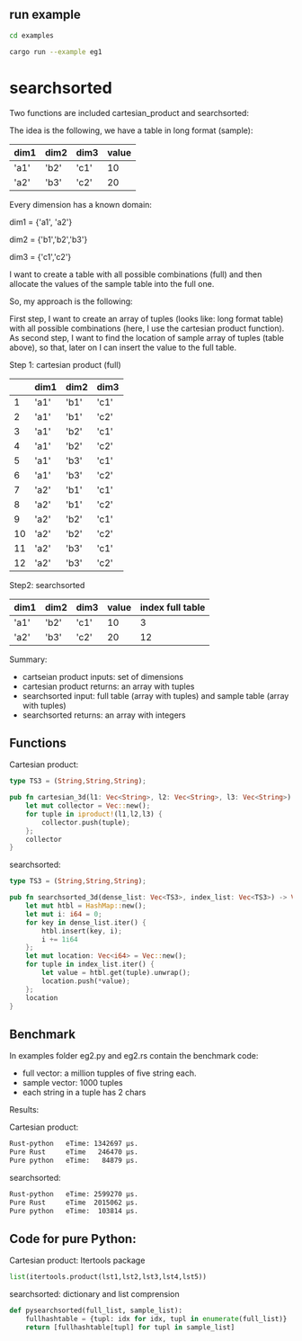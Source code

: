 ## run example

```Bash
cd examples

cargo run --example eg1
```

# searchsorted

Two functions are included cartesian_product and searchsorted:

The idea is the following, we have a table in long format (sample):

| dim1 | dim2 | dim3 | value |
| ---- | ---- | ---- | ----- |
| 'a1' | 'b2' | 'c1' | 10    |
| 'a2' | 'b3' | 'c2' | 20    |

Every dimension has a known domain:

dim1 = {'a1', 'a2'}

dim2 = {'b1','b2','b3'}

dim3 = {'c1','c2'}

I want to create a table with all possible combinations (full) and then allocate the values of the sample table into the full one.

So, my approach is the following:

First step, I want to create an array of tuples (looks like: long format table) with all possible combinations (here, I use the cartesian product function). As second step, I want to find the location of sample array of tuples (table above), so that, later on I can insert the value to the full table.

Step 1: cartesian product (full)

|    | dim1 | dim2 | dim3 |  
| -- | ---- | ---- | ---- | 
|  1 | 'a1' | 'b1' | 'c1' |  
|  2 | 'a1' | 'b1' | 'c2' | 
|  3 | 'a1' | 'b2' | 'c1' |  <!--  first row of sample table above   -->
|  4 | 'a1' | 'b2' | 'c2' | 
|  5 | 'a1' | 'b3' | 'c1' | 
|  6 | 'a1' | 'b3' | 'c2' | 
|  7 | 'a2' | 'b1' | 'c1' | 
|  8 | 'a2' | 'b1' | 'c2' | 
|  9 | 'a2' | 'b2' | 'c1' | 
| 10 | 'a2' | 'b2' | 'c2' | 
| 11 | 'a2' | 'b3' | 'c1' | 
| 12 | 'a2' | 'b3' | 'c2' | <!--  second row of sample table above   -->

Step2: searchsorted

| dim1 | dim2 | dim3 | value | index full table |
| ---- | ---- | ---- | ----- | ---------------- |
| 'a1' | 'b2' | 'c1' | 10    | 3                |
| 'a2' | 'b3' | 'c2' | 20    | 12               |


Summary:
- cartseian product inputs: set of dimensions
- cartesian product returns: an array with tuples
- searchsorted input: full table (array with tuples) and sample table (array with tuples)
- searchsorted returns: an array with integers

## Functions

Cartesian product:

```Rust
type TS3 = (String,String,String);

pub fn cartesian_3d(l1: Vec<String>, l2: Vec<String>, l3: Vec<String>) -> Vec<TS3> {
    let mut collector = Vec::new();
    for tuple in iproduct!(l1,l2,l3) {
        collector.push(tuple);
    };
    collector
}
```

searchsorted:

```Rust
type TS3 = (String,String,String);

pub fn searchsorted_3d(dense_list: Vec<TS3>, index_list: Vec<TS3>) -> Vec<i64> {
    let mut htbl = HashMap::new();
    let mut i: i64 = 0;
    for key in dense_list.iter() {
        htbl.insert(key, i);
        i += 1i64
    };
    let mut location: Vec<i64> = Vec::new();
    for tuple in index_list.iter() {
        let value = htbl.get(tuple).unwrap();
        location.push(*value);
    };
    location
}
```

## Benchmark

In examples folder eg2.py and eg2.rs contain the benchmark code:

- full vector: a million tupples of five string each.
- sample vector: 1000 tuples
- each string in a tuple has 2 chars

Results:

Cartesian product:

```bash
Rust-python   eTime: 1342697 μs.
Pure Rust     eTime   246470 μs.
Pure python   eTime:   84879 μs.
```

searchsorted:

```bash
Rust-python   eTime: 2599270 μs.
Pure Rust     eTime  2015062 μs.
Pure python   eTime:  103814 μs.
```

Code for pure Python:
---------------------

Cartesian product: Itertools package

```Python
list(itertools.product(lst1,lst2,lst3,lst4,lst5))
```

searchsorted: dictionary and list comprension

```Python
def pysearchsorted(full_list, sample_list):
    fullhashtable = {tupl: idx for idx, tupl in enumerate(full_list)}
    return [fullhashtable[tupl] for tupl in sample_list]
```